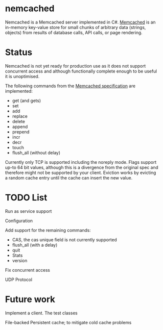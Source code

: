 nemcached
=========

Nemcached is a Memcached server implemented in C#. [Memcached](http://memcached.org/) is an in-memory key-value store for small chunks of arbitrary data (strings, objects) from results of database calls, API calls, or page rendering.

Status
======

Nemcached is not yet ready for production use as it does not support concurrent access and although functionally complete enough to be useful it is unoptimised.

The following commands from the [Memcached specification](https://raw.github.com/memcached/memcached/master/doc/protocol.txt) are implemented:
* get (and gets)
* set 
* add
* replace
* delete
* append
* prepend
* incr
* decr
* touch
* flush_all (without delay)

Currently only TCP is supported including the noreply mode. 
Flags support up-to 64 bit values, although this is a divergence from the original spec and therefore might not be supported by your client.
Eviction works by evicting a random cache entry until the cache can insert the new value.

TODO List
=========
Run as service support

Configuration

Add support for the remaining commands:
- CAS, the cas unique field is not currently supported
- flush_all (with a delay)
- quit
- Stats
- version

Fix concurrent access

UDP Protocol

Future work
===========
Implement a client. The test classes

File-backed Persistent cache; to mitigate cold cache problems

